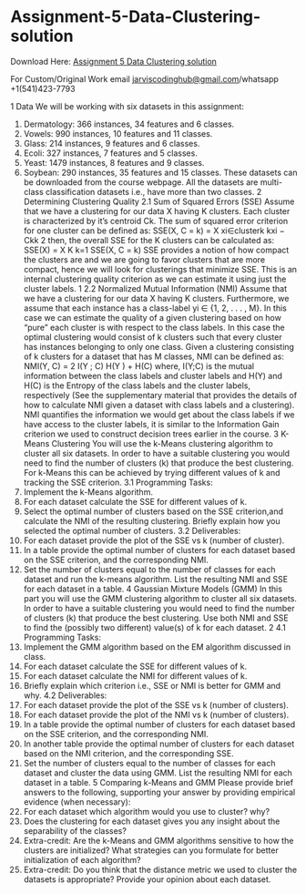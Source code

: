 # Assignment-5-Data-Clustering-solution

Download Here: [Assignment 5 Data Clustering solution](https://jarviscodinghub.com/assignment/assignment-5-data-clustering-solution/)

For Custom/Original Work email jarviscodinghub@gmail.com/whatsapp +1(541)423-7793

1 Data
We will be working with six datasets in this assignment:
1. Dermatology: 366 instances, 34 features and 6 classes.
2. Vowels: 990 instances, 10 features and 11 classes.
3. Glass: 214 instances, 9 features and 6 classes.
4. Ecoli: 327 instances, 7 features and 5 classes.
5. Yeast: 1479 instances, 8 features and 9 classes.
6. Soybean: 290 instances, 35 features and 15 classes.
These datasets can be downloaded from the course webpage. All the datasets are multi-class
classification datasets i.e., have more than two classes.
2 Determining Clustering Quality
2.1 Sum of Squared Errors (SSE)
Assume that we have a clustering for our data X having K clusters. Each cluster is characterized
by it’s centroid Ck. The sum of squared error criterion for one cluster can be defined as:
SSE(X, C = k) = X
xi∈clusterk
kxi − Ckk
2
then, the overall SSE for the K clusters can be calculated as:
SSE(X) = X
K
k=1
SSE(X, C = k)
SSE provides a notion of how compact the clusters are and we are going to favor clusters that are
more compact, hence we will look for clusterings that minimize SSE. This is an internal clustering
quality criterion as we can estimate it using just the cluster labels.
1
2.2 Normalized Mutual Information (NMI)
Assume that we have a clustering for our data X having K clusters. Furthermore, we assume that
each instance has a class-label yi ∈ {1, 2, . . . , M}. In this case we can estimate the quality of a
given clustering based on how “pure” each cluster is with respect to the class labels. In this case
the optimal clustering would consist of k clusters such that every cluster has instances belonging
to only one class. Given a clustering consisting of k clusters for a dataset that has M classes, NMI
can be defined as:
NMI(Y, C) = 2 I(Y ; C)
H(Y ) + H(C)
where, I(Y;C) is the mutual information between the class labels and cluster labels and H(Y) and
H(C) is the Entropy of the class labels and the cluster labels, respectively (See the supplementary
material that provides the details of how to calculate NMI given a dataset with class labels and a
clustering). NMI quantifies the information we would get about the class labels if we have access
to the cluster labels, it is similar to the Information Gain criterion we used to construct decision
trees earlier in the course.
3 K-Means Clustering
You will use the k-Means clustering algorithm to cluster all six datasets. In order to have a suitable
clustering you would need to find the number of clusters (k) that produce the best clustering. For
k-Means this can be achieved by trying different values of k and tracking the SSE criterion.
3.1 Programming Tasks:
1. Implement the k-Means algorithm.
2. For each dataset calculate the SSE for different values of k.
3. Select the optimal number of clusters based on the SSE criterion,and calculate the NMI of
the resulting clustering. Briefly explain how you selected the optimal number of clusters.
3.2 Deliverables:
1. For each dataset provide the plot of the SSE vs k (number of cluster).
2. In a table provide the optimal number of clusters for each dataset based on the SSE criterion,
and the corresponding NMI.
3. Set the number of clusters equal to the number of classes for each dataset and run the k-means
algorithm. List the resulting NMI and SSE for each dataset in a table.
4 Gaussian Mixture Models (GMM)
In this part you will use the GMM clustering algorithm to cluster all six datasets. In order to
have a suitable clustering you would need to find the number of clusters (k) that produce the best
clustering. Use both NMI and SSE to find the (possibly two different) value(s) of k for each dataset.
2
4.1 Programming Tasks:
1. Implement the GMM algorithm based on the EM algorithm discussed in class.
2. For each dataset calculate the SSE for different values of k.
3. For each dataset calculate the NMI for different values of k.
4. Briefly explain which criterion i.e., SSE or NMI is better for GMM and why.
4.2 Deliverables:
1. For each dataset provide the plot of the SSE vs k (number of clusters).
2. For each dataset provide the plot of the NMI vs k (number of clusters).
3. In a table provide the optimal number of clusters for each dataset based on the SSE criterion,
and the corresponding NMI.
4. In another table provide the optimal number of clusters for each dataset based on the NMI
criterion, and the corresponding SSE.
5. Set the number of clusters equal to the number of classes for each dataset and cluster the
data using GMM. List the resulting NMI for each dataset in a table.
5 Comparing k-Means and GMM
Please provide brief answers to the following, supporting your answer by providing empirical evidence (when necessary):
1. For each dataset which algorithm would you use to cluster? why?
2. Does the clustering for each dataset gives you any insight about the separability of the classes?
3. Extra-credit: Are the k-Means and GMM algorithms sensitive to how the clusters are initialized? What strategies can you formulate for better initialization of each algorithm?
4. Extra-credit: Do you think that the distance metric we used to cluster the datasets is appropriate? Provide your opinion about each dataset.

